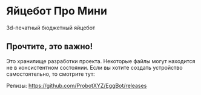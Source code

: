 # Яйцебот Про Мини
3d-печатный бюджетный яйцебот

Прочтите, это важно!
-------------------

Это хранилище разработки проекта. Некоторые файлы могут находится не в консистентном состоянии. Если вы хотите создать устройство самостоятельно, то смотрите тут:

Релизы: https://github.com/ProbotXYZ/EggBot/releases
